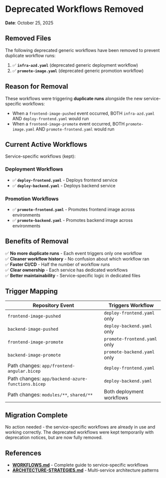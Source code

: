 # Deprecated Workflows Removed

**Date**: October 25, 2025

## Removed Files

The following deprecated generic workflows have been removed to prevent duplicate workflow runs:

1. ✅ **`infra-azd.yaml`** (deprecated generic deployment workflow)
2. ✅ **`promote-image.yaml`** (deprecated generic promotion workflow)

## Reason for Removal

These workflows were triggering **duplicate runs** alongside the new service-specific workflows:
- When a `frontend-image-pushed` event occurred, BOTH `infra-azd.yaml` AND `deploy-frontend.yaml` would run
- When a `frontend-image-promote` event occurred, BOTH `promote-image.yaml` AND `promote-frontend.yaml` would run

## Current Active Workflows

Service-specific workflows (kept):

### Deployment Workflows
- ✅ **`deploy-frontend.yaml`** - Deploys frontend service
- ✅ **`deploy-backend.yaml`** - Deploys backend service

### Promotion Workflows
- ✅ **`promote-frontend.yaml`** - Promotes frontend image across environments
- ✅ **`promote-backend.yaml`** - Promotes backend image across environments

## Benefits of Removal

✅ **No more duplicate runs** - Each event triggers only one workflow  
✅ **Cleaner workflow history** - No confusion about which workflow ran  
✅ **Faster CI/CD** - Half the number of workflow runs  
✅ **Clear ownership** - Each service has dedicated workflows  
✅ **Better maintainability** - Service-specific logic in dedicated files  

## Trigger Mapping

| Repository Event | Triggers Workflow |
|------------------|-------------------|
| `frontend-image-pushed` | `deploy-frontend.yaml` only |
| `backend-image-pushed` | `deploy-backend.yaml` only |
| `frontend-image-promote` | `promote-frontend.yaml` only |
| `backend-image-promote` | `promote-backend.yaml` only |
| Path changes: `app/frontend-angular.bicep` | `deploy-frontend.yaml` |
| Path changes: `app/backend-azure-functions.bicep` | `deploy-backend.yaml` |
| Path changes: `modules/**`, `shared/**` | Both deployment workflows |

## Migration Complete

No action needed - the service-specific workflows are already in use and working correctly. The deprecated workflows were kept temporarily with deprecation notices, but are now fully removed.

## References

- **[WORKFLOWS.md](../../docs/WORKFLOWS.md)** - Complete guide to service-specific workflows
- **[ARCHITECTURE-STRATEGIES.md](../../docs/ARCHITECTURE-STRATEGIES.md)** - Multi-service architecture patterns
